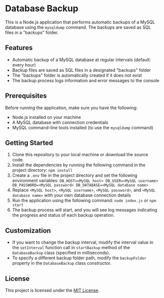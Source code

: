 # Database Backup

This is a Node.js application that performs automatic backups of a MySQL database using the `mysqldump` command. The backups are saved as SQL files in a "backups" folder.

## Features

- Automatic backup of a MySQL database at regular intervals (default: every hour)
- Backup files are saved as SQL files in a designated "backups" folder
- The "backups" folder is automatically created if it does not exist
- The backup process logs information and error messages to the console

## Prerequisites

Before running the application, make sure you have the following:

- Node.js installed on your machine
- A MySQL database with connection credentials
- MySQL command-line tools installed (to use the `mysqldump` command)

## Getting Started

1. Clone this repository to your local machine or download the source code.
2. Install the dependencies by running the following command in the project directory:
`npm install`
3. Create a `.env` file in the project directory and set the following environment variables:
`DB_HOST=<MySQL host>
DB_USER=<MySQL username>
DB_PASSWORD=<MySQL password>
DB_DATABASE=<MySQL database name>`
4. Replace `<MySQL host>`, `<MySQL username>`, `<MySQL password>`, and `<MySQL database name>` with your own database connection details
5. Run the application using the following command:
`node index.js` or `npm start`
6. The backup process will start, and you will see log messages indicating the progress and status of each backup operation.

## Customization

- If you want to change the backup interval, modify the interval value in the `setInterval` function call in `startBackup` method of the `DatabaseBackup` class (specified in milliseconds).
- To specify a different backup folder path, modify the `backupFolder` property in the `DatabaseBackup` class constructor.

## License

This project is licensed under the [MIT License](LICENSE).
